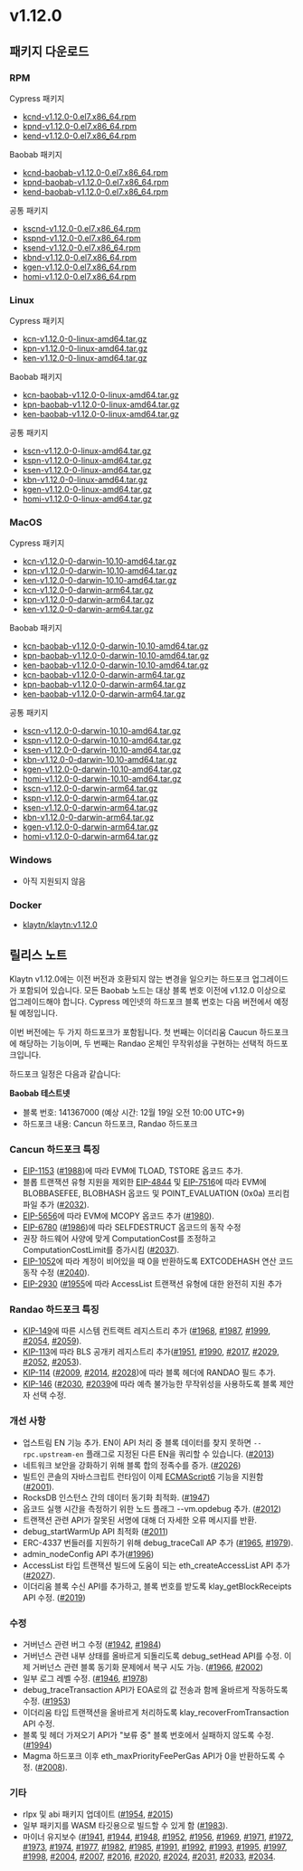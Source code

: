 # v1.12.0

## 패키지 다운로드 <a id="package-downloads"></a>

### RPM <a id="rpm"></a>

Cypress 패키지

- [kcnd-v1.12.0-0.el7.x86_64.rpm](https://packages.klaytn.net/klaytn/v1.12.0/kcnd-v1.12.0-0.el7.x86_64.rpm)
- [kpnd-v1.12.0-0.el7.x86_64.rpm](https://packages.klaytn.net/klaytn/v1.12.0/kpnd-v1.12.0-0.el7.x86_64.rpm)
- [kend-v1.12.0-0.el7.x86_64.rpm](https://packages.klaytn.net/klaytn/v1.12.0/kend-v1.12.0-0.el7.x86_64.rpm)

Baobab 패키지

- [kcnd-baobab-v1.12.0-0.el7.x86_64.rpm](https://packages.klaytn.net/klaytn/v1.12.0/kcnd-baobab-v1.12.0-0.el7.x86_64.rpm)
- [kpnd-baobab-v1.12.0-0.el7.x86_64.rpm](https://packages.klaytn.net/klaytn/v1.12.0/kpnd-baobab-v1.12.0-0.el7.x86_64.rpm)
- [kend-baobab-v1.12.0-0.el7.x86_64.rpm](https://packages.klaytn.net/klaytn/v1.12.0/kend-baobab-v1.12.0-0.el7.x86_64.rpm)

공통 패키지

- [kscnd-v1.12.0-0.el7.x86_64.rpm](https://packages.klaytn.net/klaytn/v1.12.0/kscnd-v1.12.0-0.el7.x86_64.rpm)
- [kspnd-v1.12.0-0.el7.x86_64.rpm](https://packages.klaytn.net/klaytn/v1.12.0/kspnd-v1.12.0-0.el7.x86_64.rpm)
- [ksend-v1.12.0-0.el7.x86_64.rpm](https://packages.klaytn.net/klaytn/v1.12.0/ksend-v1.12.0-0.el7.x86_64.rpm)
- [kbnd-v1.12.0-0.el7.x86_64.rpm](https://packages.klaytn.net/klaytn/v1.12.0/kbnd-v1.12.0-0.el7.x86_64.rpm)
- [kgen-v1.12.0-0.el7.x86_64.rpm](https://packages.klaytn.net/klaytn/v1.12.0/kgen-v1.12.0-0.el7.x86_64.rpm)
- [homi-v1.12.0-0.el7.x86_64.rpm](https://packages.klaytn.net/klaytn/v1.12.0/homi-v1.12.0-0.el7.x86_64.rpm)

### Linux <a id="linux"></a>

Cypress 패키지

- [kcn-v1.12.0-0-linux-amd64.tar.gz](https://packages.klaytn.net/klaytn/v1.12.0/kcn-v1.12.0-0-linux-amd64.tar.gz)
- [kpn-v1.12.0-0-linux-amd64.tar.gz](https://packages.klaytn.net/klaytn/v1.12.0/kpn-v1.12.0-0-linux-amd64.tar.gz)
- [ken-v1.12.0-0-linux-amd64.tar.gz](https://packages.klaytn.net/klaytn/v1.12.0/ken-v1.12.0-0-linux-amd64.tar.gz)

Baobab 패키지

- [kcn-baobab-v1.12.0-0-linux-amd64.tar.gz](https://packages.klaytn.net/klaytn/v1.12.0/kcn-baobab-v1.12.0-0-linux-amd64.tar.gz)
- [kpn-baobab-v1.12.0-0-linux-amd64.tar.gz](https://packages.klaytn.net/klaytn/v1.12.0/kpn-baobab-v1.12.0-0-linux-amd64.tar.gz)
- [ken-baobab-v1.12.0-0-linux-amd64.tar.gz](https://packages.klaytn.net/klaytn/v1.12.0/ken-baobab-v1.12.0-0-linux-amd64.tar.gz)

공통 패키지

- [kscn-v1.12.0-0-linux-amd64.tar.gz](https://packages.klaytn.net/klaytn/v1.12.0/kscn-v1.12.0-0-linux-amd64.tar.gz)
- [kspn-v1.12.0-0-linux-amd64.tar.gz](https://packages.klaytn.net/klaytn/v1.12.0/kspn-v1.12.0-0-linux-amd64.tar.gz)
- [ksen-v1.12.0-0-linux-amd64.tar.gz](https://packages.klaytn.net/klaytn/v1.12.0/ksen-v1.12.0-0-linux-amd64.tar.gz)
- [kbn-v1.12.0-0-linux-amd64.tar.gz](https://packages.klaytn.net/klaytn/v1.12.0/kbn-v1.12.0-0-linux-amd64.tar.gz)
- [kgen-v1.12.0-0-linux-amd64.tar.gz](https://packages.klaytn.net/klaytn/v1.12.0/kgen-v1.12.0-0-linux-amd64.tar.gz)
- [homi-v1.12.0-0-linux-amd64.tar.gz](https://packages.klaytn.net/klaytn/v1.12.0/homi-v1.12.0-0-linux-amd64.tar.gz)

### MacOS <a id="macos"></a>

Cypress 패키지

- [kcn-v1.12.0-0-darwin-10.10-amd64.tar.gz](https://packages.klaytn.net/klaytn/v1.12.0/kcn-v1.12.0-0-darwin-10.10-amd64.tar.gz)
- [kpn-v1.12.0-0-darwin-10.10-amd64.tar.gz](https://packages.klaytn.net/klaytn/v1.12.0/kpn-v1.12.0-0-darwin-10.10-amd64.tar.gz)
- [ken-v1.12.0-0-darwin-10.10-amd64.tar.gz](https://packages.klaytn.net/klaytn/v1.12.0/ken-v1.12.0-0-darwin-10.10-amd64.tar.gz)
- [kcn-v1.12.0-0-darwin-arm64.tar.gz](https://packages.klaytn.net/klaytn/v1.12.0/kcn-v1.12.0-0-darwin-arm64.tar.gz)
- [kpn-v1.12.0-0-darwin-arm64.tar.gz](https://packages.klaytn.net/klaytn/v1.12.0/kpn-v1.12.0-0-darwin-arm64.tar.gz)
- [ken-v1.12.0-0-darwin-arm64.tar.gz](https://packages.klaytn.net/klaytn/v1.12.0/ken-v1.12.0-0-darwin-arm64.tar.gz)

Baobab 패키지

- [kcn-baobab-v1.12.0-0-darwin-10.10-amd64.tar.gz](https://packages.klaytn.net/klaytn/v1.12.0/kcn-baobab-v1.12.0-0-darwin-10.10-amd64.tar.gz)
- [kpn-baobab-v1.12.0-0-darwin-10.10-amd64.tar.gz](https://packages.klaytn.net/klaytn/v1.12.0/kpn-baobab-v1.12.0-0-darwin-10.10-amd64.tar.gz)
- [ken-baobab-v1.12.0-0-darwin-10.10-amd64.tar.gz](https://packages.klaytn.net/klaytn/v1.12.0/ken-baobab-v1.12.0-0-darwin-10.10-amd64.tar.gz)
- [kcn-baobab-v1.12.0-0-darwin-arm64.tar.gz](https://packages.klaytn.net/klaytn/v1.12.0/kcn-baobab-v1.12.0-0-darwin-arm64.tar.gz)
- [kpn-baobab-v1.12.0-0-darwin-arm64.tar.gz](https://packages.klaytn.net/klaytn/v1.12.0/kpn-baobab-v1.12.0-0-darwin-10.10-amd64.tar.gz)
- [ken-baobab-v1.12.0-0-darwin-arm64.tar.gz](https://packages.klaytn.net/klaytn/v1.12.0/ken-baobab-v1.12.0-0-darwin-10.10-amd64.tar.gz)

공통 패키지

- [kscn-v1.12.0-0-darwin-10.10-amd64.tar.gz](https://packages.klaytn.net/klaytn/v1.12.0/kscn-v1.12.0-0-darwin-10.10-amd64.tar.gz)
- [kspn-v1.12.0-0-darwin-10.10-amd64.tar.gz](https://packages.klaytn.net/klaytn/v1.12.0/kspn-v1.12.0-0-darwin-10.10-amd64.tar.gz)
- [ksen-v1.12.0-0-darwin-10.10-amd64.tar.gz](https://packages.klaytn.net/klaytn/v1.12.0/ksen-v1.12.0-0-darwin-10.10-amd64.tar.gz)
- [kbn-v1.12.0-0-darwin-10.10-amd64.tar.gz](https://packages.klaytn.net/klaytn/v1.12.0/kbn-v1.12.0-0-darwin-10.10-amd64.tar.gz)
- [kgen-v1.12.0-0-darwin-10.10-amd64.tar.gz](https://packages.klaytn.net/klaytn/v1.12.0/kgen-v1.12.0-0-darwin-10.10-amd64.tar.gz)
- [homi-v1.12.0-0-darwin-10.10-amd64.tar.gz](https://packages.klaytn.net/klaytn/v1.12.0/homi-v1.12.0-0-darwin-10.10-amd64.tar.gz)
- [kscn-v1.12.0-0-darwin-arm64.tar.gz](https://packages.klaytn.net/klaytn/v1.12.0/kscn-v1.12.0-0-darwin-arm64.tar.gz)
- [kspn-v1.12.0-0-darwin-arm64.tar.gz](https://packages.klaytn.net/klaytn/v1.12.0/kspn-v1.12.0-0-darwin-arm64.tar.gz)
- [ksen-v1.12.0-0-darwin-arm64.tar.gz](https://packages.klaytn.net/klaytn/v1.12.0/ksen-v1.12.0-0-darwin-arm64.tar.gz)
- [kbn-v1.12.0-0-darwin-arm64.tar.gz](https://packages.klaytn.net/klaytn/v1.12.0/kbn-v1.12.0-0-darwin-arm64.tar.gz)
- [kgen-v1.12.0-0-darwin-arm64.tar.gz](https://packages.klaytn.net/klaytn/v1.12.0/kgen-v1.12.0-0-darwin-arm64.tar.gz)
- [homi-v1.12.0-0-darwin-arm64.tar.gz](https://packages.klaytn.net/klaytn/v1.12.0/homi-v1.12.0-0-darwin-arm64.tar.gz)

### Windows <a id="windows"></a>

- 아직 지원되지 않음

### Docker <a id="docker"></a>

- [klaytn/klaytn:v1.12.0](https://hub.docker.com/r/klaytn/klaytn)

## 릴리스 노트 <a id="release-notes"></a>

Klaytn v1.12.0에는 이전 버전과 호환되지 않는 변경을 일으키는 하드포크 업그레이드가 포함되어 있습니다. 모든 Baobab 노드는 대상 블록 번호 이전에 v1.12.0 이상으로 업그레이드해야 합니다. Cypress 메인넷의 하드포크 블록 번호는 다음 버전에서 예정될 예정입니다.

이번 버전에는 두 가지 하드포크가 포함됩니다. 첫 번째는 이더리움 Caucun 하드포크에 해당하는 기능이며, 두 번째는 Randao 온체인 무작위성을 구현하는 선택적 하드포크입니다.

하드포크 일정은 다음과 같습니다:

**Baobab 테스트넷**

- 블록 번호: 141367000 (예상 시간: 12월 19일 오전 10:00 UTC+9)
- 하드포크 내용: Cancun 하드포크, Randao 하드포크

### Cancun 하드포크 특징

- [EIP-1153](https://eips.ethereum.org/EIPS/eip-1153) ([#1988](https://github.com/klaytn/klaytn/pull/1988))에 따라 EVM에 TLOAD, TSTORE 옵코드 추가.
- 블롭 트랜잭션 유형 지원을 제외한 [EIP-4844](https://eips.ethereum.org/EIPS/eip-4844) 및 [EIP-7516](https://eips.ethereum.org/EIPS/eip-7516)에 따라 EVM에 BLOBBASEFEE, BLOBHASH 옵코드 및 POINT_EVALUATION (0x0a) 프리컴파일 추가 ([#2032](https://github.com/klaytn/klaytn/pull/2032)).
- [EIP-5656](https://eips.ethereum.org/EIPS/eip-5656)에 따라 EVM에 MCOPY 옵코드 추가 ([#1980](https://github.com/klaytn/klaytn/pull/1980)).
- [EIP-6780](https://eips.ethereum.org/EIPS/eip-6780) ([#1986](https://github.com/klaytn/klaytn/pull/1986))에 따라 SELFDESTRUCT 옵코드의 동작 수정
- 권장 하드웨어 사양에 맞게 ComputationCost를 조정하고 ComputationCostLimit를 증가시킴 ([#2037](https://github.com/klaytn/klaytn/pull/2037)).
- [EIP-1052](https://eips.ethereum.org/EIPS/eip-1052)에 따라 계정이 비어있을 때 0을 반환하도록 EXTCODEHASH 연산 코드 동작 수정 ([#2040](https://github.com/klaytn/klaytn/pull/2040)).
- [EIP-2930](https://eips.ethereum.org/EIPS/eip-2930) ([#1955](https://github.com/klaytn/klaytn/pull/1955)에 따라 AccessList 트랜잭션 유형에 대한 완전히 지원 추가

### Randao 하드포크 특징

- [KIP-149](https://github.com/klaytn/kips/issues/149)에 따른 시스템 컨트랙트 레지스트리 추가 ([#1968](https://github.com/klaytn/klaytn/pull/1968), [#1987](https://github.com/klaytn/klaytn/pull/1987), [#1999](https://github.com/klaytn/klaytn/pull/1999), [#2054](https://github.com/klaytn/klaytn/pull/2054), [#2059](https://github.com/klaytn/klaytn/pull/2059)).
- [KIP-113](https://github.com/klaytn/kips/issues/113)에 따라 BLS 공개키 레지스트리 추가([#1951](https://github.com/klaytn/klaytn/pull/1951), [#1990](https://github.com/klaytn/klaytn/pull/1990), [#2017](https://github.com/klaytn/klaytn/pull/2017), [#2029](https://github.com/klaytn/klaytn/pull/2029), [#2052](https://github.com/klaytn/klaytn/pull/2052), [#2053](https://github.com/klaytn/klaytn/pull/2053)).
- [KIP-114](https://github.com/klaytn/kips/issues/114) ([#2009](https://github.com/klaytn/klaytn/pull/2009), [#2014](https://github.com/klaytn/klaytn/pull/2014), [#2028](https://github.com/klaytn/klaytn/pull/2028))에 따라 블록 헤더에 RANDAO 필드 추가.
- [KIP-146](https://github.com/klaytn/kips/issues/146) ([#2030](https://github.com/klaytn/klaytn/pull/2030), [#2039](https://github.com/klaytn/klaytn/pull/2039)에 따라 예측 불가능한 무작위성을 사용하도록 블록 제안자 선택 수정.

### 개선 사항

- 업스트림 EN 기능 추가. EN이 API 처리 중 블록 데이터를 찾지 못하면 `--rpc.upstream-en` 플래그로 지정된 다른 EN을 쿼리할 수 있습니다. ([#2013](https://github.com/klaytn/klaytn/pull/2013))
- 네트워크 보안을 강화하기 위해 블록 합의 정족수를 증가. ([#2026](https://github.com/klaytn/klaytn/pull/2026))
- 빌트인 콘솔의 자바스크립트 런타임이 이제 [ECMAScript6](http://es6-features.org/) 기능을 지원함 ([#2001](https://github.com/klaytn/klaytn/pull/2001)).
- RocksDB 인스턴스 간의 데이터 동기화 최적화. ([#1947](https://github.com/klaytn/klaytn/pull/1947))
- 옵코드 실행 시간을 측정하기 위한 노드 플래그 --vm.opdebug 추가. ([#2012](https://github.com/klaytn/klaytn/pull/2012))
- 트랜잭션 관련 API가 잘못된 서명에 대해 더 자세한 오류 메시지를 반환.
- debug_startWarmUp API 최적화 ([#2011](https://github.com/klaytn/klaytn/pull/2011))
- ERC-4337 번들러를 지원하기 위해 debug_traceCall AP 추가 ([#1965](https://github.com/klaytn/klaytn/pull/1965), [#1979](https://github.com/klaytn/klaytn/pull/1979)).
- admin_nodeConfig API 추가([#1996](https://github.com/klaytn/klaytn/pull/1996))
- AccessList 타입 트랜잭션 빌드에 도움이 되는 eth_createAccessList API 추가 ([#2027](https://github.com/klaytn/klaytn/pull/2027)).
- 이더리움 블록 수신 API를 추가하고, 블록 번호를 받도록 klay_getBlockReceipts API 수정. ([#2019](https://github.com/klaytn/klaytn/pull/2019))

### 수정

- 거버넌스 관련 버그 수정 ([#1942](https://github.com/klaytn/klaytn/pull/1942), [#1984](https://github.com/klaytn/klaytn/pull/1984))
- 거버넌스 관련 내부 상태를 올바르게 되돌리도록 debug_setHead API를 수정. 이제 거버넌스 관련 블록 동기화 문제에서 복구 시도 가능. ([#1966](https://github.com/klaytn/klaytn/pull/1966), [#2002](https://github.com/klaytn/klaytn/pull/2002))
- 일부 로그 레벨 수정. ([#1946](https://github.com/klaytn/klaytn/pull/1946), [#1978](https://github.com/klaytn/klaytn/pull/1978))
- debug_traceTransaction API가 EOA로의 값 전송과 함께 올바르게 작동하도록 수정. ([#1953](https://github.com/klaytn/klaytn/pull/1953))
- 이더리움 타입 트랜잭션을 올바르게 처리하도록 klay_recoverFromTransaction API 수정.
- 블록 및 헤더 가져오기 API가 "보류 중" 블록 번호에서 실패하지 않도록 수정. ([#1994](https://github.com/klaytn/klaytn/pull/1994))
- Magma 하드포크 이후 eth_maxPriorityFeePerGas API가 0을 반환하도록 수정. ([#2008](https://github.com/klaytn/klaytn/pull/2008)).

### 기타

- rlpx 및 abi 패키지 업데이트 ([#1954](https://github.com/klaytn/klaytn/pull/1954), [#2015](https://github.com/klaytn/klaytn/pull/2015))
- 일부 패키지를 WASM 타깃용으로 빌드할 수 있게 함 ([#1983](https://github.com/klaytn/klaytn/pull/1983)).
- 마이너 유지보수 ([#1941](https://github.com/klaytn/klaytn/pull/1941), [#1944](https://github.com/klaytn/klaytn/pull/1944), [#1948](https://github.com/klaytn/klaytn/pull/1948), [#1952](https://github.com/klaytn/klaytn/pull/1952), [#1956](https://github.com/klaytn/klaytn/pull/1956), [#1969](https://github.com/klaytn/klaytn/pull/1969), [#1971](https://github.com/klaytn/klaytn/pull/1971), [#1972](https://github.com/klaytn/klaytn/pull/1972), [#1973](https://github.com/klaytn/klaytn/pull/1973), [#1974](https://github.com/klaytn/klaytn/pull/1974), [#1977](https://github.com/klaytn/klaytn/pull/1977), [#1982](https://github.com/klaytn/klaytn/pull/1982), [#1985](https://github.com/klaytn/klaytn/pull/1985), [#1991](https://github.com/klaytn/klaytn/pull/1991), [#1992](https://github.com/klaytn/klaytn/pull/1992), [#1993](https://github.com/klaytn/klaytn/pull/1993), [#1995](https://github.com/klaytn/klaytn/pull/1995), [#1997](https://github.com/klaytn/klaytn/pull/1997), [#1998](https://github.com/klaytn/klaytn/pull/1998), [#2004](https://github.com/klaytn/klaytn/pull/2004), [#2007](https://github.com/klaytn/klaytn/pull/2007), [#2016](https://github.com/klaytn/klaytn/pull/2016), [#2020](https://github.com/klaytn/klaytn/pull/2020), [#2024](https://github.com/klaytn/klaytn/pull/2024), [#2031](https://github.com/klaytn/klaytn/pull/2031), [#2033](https://github.com/klaytn/klaytn/pull/2033), [#2034](https://github).
